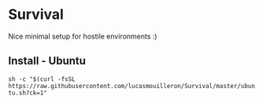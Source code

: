 Survival
========

Nice minimal setup for hostile environments :)

Install - Ubuntu
-----------------
`sh -c "$(curl -fsSL https://raw.githubusercontent.com/lucasmouilleron/Survival/master/ubuntu.sh?ck=1"`